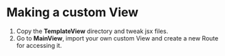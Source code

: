 # Making a custom View

1. Copy the **TemplateView** directory and tweak jsx files.
2. Go to **MainView**, import your own custom View and create a new Route for accessing it.